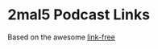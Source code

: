# 2mal5 Podcast Links
Based on the awesome [link-free](https://github.com/marscollective/link-free)
